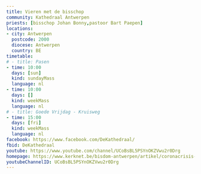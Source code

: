 ```yaml
---
title: Vieren met de bisschop
community: Kathedraal Antwerpen
priests: [bisschop Johan Bonny,pastoor Bart Paepen]
locations:
- city: Antwerpen
  postcode: 2000
  diocese: Antwerpen
  country: BE
timetable:
# - title: Pasen
- time: 10:00
  days: [sun]
  kind: sundayMass
  language: nl
- time: 10:00
  days: []
  kind: weekMass
  language: nl
# - title: Goede Vrijdag - Kruisweg
- time: 15:00
  days: [fri]
  kind: weekMass
  language: nl 
facebook: https://www.facebook.com/DeKathedraal/
fbid: DeKathedraal
youtube: https://www.youtube.com/channel/UCoBsBL5PSYnOKZVwu2r0Drg
homepage: https://www.kerknet.be/bisdom-antwerpen/artikel/coronacrisis-dag-verbinding-met-bisschop-liturgisch-aanbod?microsite=203
youtubeChannelID: UCoBsBL5PSYnOKZVwu2r0Drg
---
```

